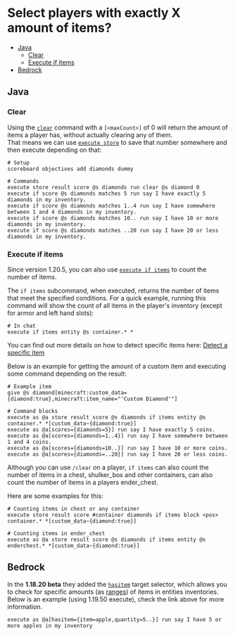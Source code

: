 # Select players with exactly X amount of items?

  - [Java](#java)
    - [Clear](#clear)
    - [Execute if items](#execute-if-items)
  - [Bedrock](#bedrock)

## Java

### Clear

Using the [`clear`](https://minecraft.wiki/Commands/clear) command with a `[<maxCount>]` of 0 will return the amount of items a player has, without actually clearing any of them.  
That means we can use [`execute store`](https://minecraft.wiki/w/Commands/execute#Store_subcommand) to save that number somewhere and then execute depending on that:

```mcfunction
# Setup
scoreboard objectives add diamonds dummy

# Commands
execute store result score @s diamonds run clear @s diamond 0
execute if score @s diamonds matches 5 run say I have exactly 5 diamonds in my inventory.
execute if score @s diamonds matches 1..4 run say I have somewhere between 1 and 4 diamonds in my inventory.
execute if score @s diamonds matches 10.. run say I have 10 or more diamonds in my inventory.
execute if score @s diamonds matches ..20 run say I have 20 or less diamonds in my inventory.
```

### Execute if items

Since version 1.20.5, you can also use [`execute if items`](https://minecraft.wiki/w/Commands/execute#(if%7Cunless)_items) to count the number of items.

The `if items` subcommand, when executed, returns the number of items that meet the specified conditions. For a quick example, running this command will show the count of all items in the player's inventory (except for armor and left hand slots):

```mcfunction
# In chat
execute if items entity @s container.* *
```

You can find out more details on how to detect specific items here: [Detect a specific item](/wiki/questions/detectitem)

Below is an example for getting the amount of a custom item and executing some command depending on the result:

```mcfunction
# Example item
give @s diamond[minecraft:custom_data={diamond:true},minecraft:item_name="'Custom Diamond'"]

# Command blocks
execute as @a store result score @s diamonds if items entity @s container.* *[custom_data~{diamond:true}]
execute as @a[scores={diamonds=5}] run say I have exactly 5 coins.
execute as @a[scores={diamonds=1..4}] run say I have somewhere between 1 and 4 coins.
execute as @a[scores={diamonds=10..}] run say I have 10 or more coins.
execute as @a[scores={diamonds=..20}] run say I have 20 or less coins.
```

Although you can use `/clear` on a player, `if items` can also count the number of items in a chest, shulker_box and other containers, can also count the number of items in a players ender_chest.

Here are some examples for this:

```mcfunction
# Counting items in chest or any container
execute store result score #container diamonds if items block <pos> container.* *[custom_data~{diamond:true}]

# Counting items in ender_chest
execute as @a store result score @s diamonds if items entity @s enderchest.* *[custom_data~{diamond:true}]
```

## Bedrock

In the **1.18.20 beta** they added the [`hasitem`](https://minecraft.wiki/wiki/Target_selectors#Selecting_targets_by_items) target selector, which allows you to check for specific amounts (as [ranges](/wiki/questions/range)) of items in entities inventories. Below is an example (using 1.19.50 execute), check the link above for more information.

```mcfunction
execute as @a[hasitem={item=apple,quantity=5..}] run say I have 5 or more apples in my inventory
```